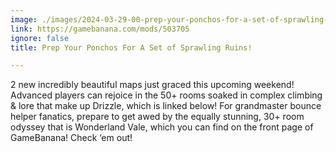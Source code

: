 ```yaml
---
image: ./images/2024-03-29-00-prep-your-ponchos-for-a-set-of-sprawling-ruins-.png
link: https://gamebanana.com/mods/503705
ignore: false
title: Prep Your Ponchos For A Set of Sprawling Ruins!

---
```


2 new incredibly beautiful maps just graced this upcoming weekend! Advanced players can rejoice in the 50+ rooms soaked in complex climbing & lore that make up Drizzle, which is linked below! For grandmaster bounce helper fanatics, prepare to get awed by the equally stunning, 30+ room odyssey that is Wonderland Vale, which you can find on the front page of GameBanana! Check ‘em out!